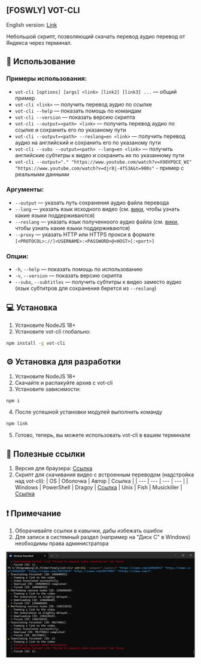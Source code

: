 ## [FOSWLY] VOT-CLI

English version: [Link](https://github.com/FOSWLY/vot-cli/blob/main/README-EN.md)

Небольшой скрипт, позволяющий скачать перевод аудио перевод от Яндекса через терминал.

## 📖 Использование
### Примеры использования:
  - `vot-cli [options] [args] <link> [link2] [link3] ...` — общий пример
  - `vot-cli <link>` — получить перевод аудио по ссылке
  - `vot-cli --help` — показать помощь по командам
  - `vot-cli --version` — показать версию скрипта
  - `vot-cli --output=<path> <link>` — получить перевод аудио по ссылке и сохранить его по указаному пути
  - `vot-cli --output=<path> --reslang=en <link>` — получить перевод аудио на английский и сохранить его по указаному пути
  - `vot-cli --subs --output=<path> --lang=en <link>` — получить английские субтитры к видео и сохранить их по указанному пути
  - `vot-cli --output="." "https://www.youtube.com/watch?v=X98VPQCE_WI" "https://www.youtube.com/watch?v=djr8j-4fS3A&t=900s"` - пример с реальными данными

### Аргументы:
  - `--output` — указать путь сохранения аудио файла перевода
  - `--lang` — указать язык исходного видео (см. [вики](https://github.com/FOSWLY/vot-cli/wiki/%5BRU%5D-Supported-langs), чтобы узнать какие языки поддерживаются)
  - `--reslang` — указать язык полученноого аудио файла (см. [вики](https://github.com/FOSWLY/vot-cli/wiki/%5BRU%5D-Supported-langs), чтобы узнать какие языки поддерживаются)
  - `--proxy`  — указать HTTP или HTTPS прокси в формате `[<PROTOCOL>://]<USERNAME>:<PASSWORD>@<HOST>[:<port>]`

### Опции:
  - `-h`, `--help` — показать помощь по использованию
  - `-v`, `--version` — показать версию скрипта
  - `--subs`, `--subtitles` — получить субтитры к видео заместо аудио (язык субтитров для сохранения берется из `--reslang`)

## 💻 Установка
1. Установите NodeJS 18+
2. Установите vot-cli глобально:
```bash
npm install -g vot-cli
```

## ⚙️ Установка для разработки
1. Установите NodeJS 18+
2. Скачайте и распакуйте архив с vot-cli
3. Установите зависимости:
```bash
npm i
```
4. После успешной установки модулей выполнить команду
```bash
npm link
```
5. Готово, теперь, вы можете использовать vot-cli в вашем терминале

## 📁 Полезные ссылки
1. Версия для браузера: [Ссылка](https://github.com/ilyhalight/voice-over-translation)
2. Скрипт для скачивания видео с встроенным переводом (надстройка над vot-cli):
    | OS | Оболочка | Автор | Ссылка |
    | --- | --- | --- | --- |
    | Windows | PowerShell | Dragoy | [Ссылка](https://github.com/FOSWLY/vot-cli/tree/main/scripts)
    | Unix | Fish | Musickiller | [Ссылка](https://gitlab.com/musickiller/fishy-voice-over/)

## ❗ Примечание
1. Оборачивайте ссылки в кавычки, дабы избежать ошибок
2. Для записи в системный раздел (например на "Диск C" в Windows) необходимы права администратора

![example btn](https://github.com/FOSWLY/vot-cli/blob/main/img/example.png "example")